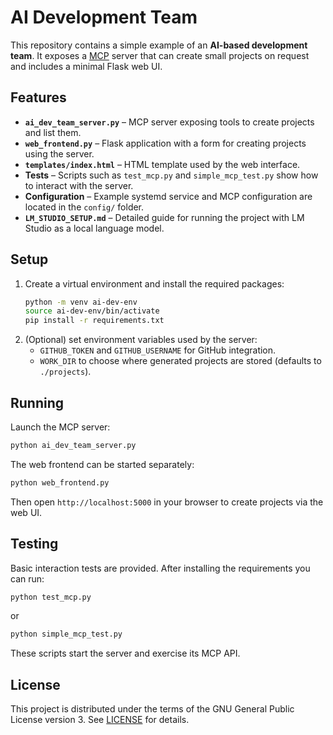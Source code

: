 # AI Development Team

This repository contains a simple example of an **AI-based development team**. It exposes a [MCP](https://github.com/microsoft/mcp) server that can create small projects on request and includes a minimal Flask web UI.

## Features

- **`ai_dev_team_server.py`** – MCP server exposing tools to create projects and list them.
- **`web_frontend.py`** – Flask application with a form for creating projects using the server.
- **`templates/index.html`** – HTML template used by the web interface.
- **Tests** – Scripts such as `test_mcp.py` and `simple_mcp_test.py` show how to interact with the server.
- **Configuration** – Example systemd service and MCP configuration are located in the `config/` folder.
- **`LM_STUDIO_SETUP.md`** – Detailed guide for running the project with LM Studio as a local language model.

## Setup

1. Create a virtual environment and install the required packages:
   ```bash
   python -m venv ai-dev-env
   source ai-dev-env/bin/activate
   pip install -r requirements.txt
   ```
2. (Optional) set environment variables used by the server:
   - `GITHUB_TOKEN` and `GITHUB_USERNAME` for GitHub integration.
   - `WORK_DIR` to choose where generated projects are stored (defaults to `./projects`).

## Running

Launch the MCP server:
```bash
python ai_dev_team_server.py
```

The web frontend can be started separately:
```bash
python web_frontend.py
```
Then open `http://localhost:5000` in your browser to create projects via the web UI.

## Testing

Basic interaction tests are provided. After installing the requirements you can run:
```bash
python test_mcp.py
```
or
```bash
python simple_mcp_test.py
```
These scripts start the server and exercise its MCP API.

## License

This project is distributed under the terms of the GNU General Public License version 3. See [LICENSE](LICENSE) for details.
